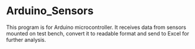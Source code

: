 # Arduino_Sensors
This program is for Arduino microcontroller. It receives data from sensors mounted on test bench, convert it to readable format and send to Excel for further analysis.
